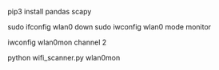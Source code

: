 pip3 install pandas scapy

sudo ifconfig wlan0 down
sudo iwconfig wlan0 mode monitor

iwconfig wlan0mon channel 2

python wifi_scanner.py wlan0mon